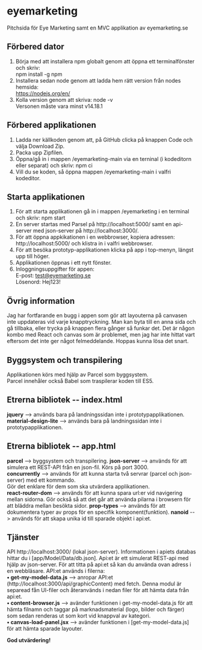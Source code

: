 # eyemarketing  
Pitchsida för Eye Marketing samt en MVC applikation av eyemarketing.se  

## Förbered dator 
1. Börja med att installera npm globalt genom att öppna ett terminalfönster och skriv:  
npm install -g npm  
2. Installera sedan node genom att ladda hem rätt version från nodes hemsida:  
https://nodejs.org/en/  
3. Kolla version genom att skriva: node -v  
Versonen måste vara minst v14.18.1  

## Förbered applikationen
1. Ladda ner källkoden genom att, på GitHub clicka på knappen Code och välja Download Zip.  
2. Packa upp Zipfilen.  
2. Öppna/gå in i mappen /eyemarketing-main via en terninal (i kodeditorn eller separat) och skriv: npm ci  
3. Vill du se koden, så öppna mappen /eyemarketing-main i valfri kodeditor.  

## Starta applikationen 
1. För att starta applikationen gå in i mappen /eyemarketing i en terminal och skriv: npm start  
2. En server startas med Parsel på http://localhost:5000/ samt en api-server med json-server på http://localhost:3000/.
3. För att öppna appkikationen i en webbrowser, kopiera adressen: http://localhost:5000/ och klistra in i valfri webbrowser.
4. För att besöka prototyp-applikationen klicka på app i top-menyn, längst upp till höger.  
5. Applikationen öppnas i ett nytt fönster.  
6. Inloggningsuppgifter för appen:  
E-post: test@eyemarketing.se  
Lösenord: Hej123! 

## Övrig information
Jag har fortfarande en bugg i appen som gör att layouterna på canvasen inte uppdateras vid varje knapptryckning. Man kan byta till en anna sida och gå tillbaka, eller trycka på knappen flera gånger så funkar det. Det är någon kombo med React och canvas som är problemet, men jag har inte hittat vart eftersom det inte ger något felmeddelande. Hoppas kunna lösa det snart.

##  Byggsystem och transpilering 
Applikationen körs med hjälp av Parcel som byggsystem.  
Parcel innehåler också Babel som traspilerar koden till ES5.

## Etrerna bibliotek -- index.html
**jquery** --> används bara på landningssidan inte i prototypapplikationen.  
**material-design-lite** --> används bara på landningssidan inte i prototypapplikationen.   

## Etrerna bibliotek -- app.html
**parcel** --> byggsystem och transpilering.
**json-server** --> används för att simulera ett REST-API från en json-fil. Körs på port 3000.   
**concurrently** --> används för att kunna starta två servrar (parcel och json-server) med ett kommando.   
Gör det enklare för dem som ska utvärdera applikationen.  
**react-router-dom** --> används för att kunna spara url:er vid navigering mellan sidorna. Gör också så att det går att använda pilarna i browsern för att bläddra mellan besökta sidor.
**prop-types** --> används för att dokumentera typer av props för en specifik komponent(funktion).
**nanoid** --> används för att skapa unika id till sparade objekt i api:et.

## Tjänster
API http://localhost:3000/ (lokal json-server). Informationen i apiets databas hittar du i [app/Model/Data/db.json].
Api:et är ett simulerat REST-api med hjälp av json-server. För att titta på api:et så kan du använda ovan adress i en webbläsare. API:et används i filerna:  
**• get-my-model-data.js** --> anropar API:et (http://localhost:3000/api/graphicContent) med fetch. Denna modul är separead fån UI-filer och återanvänds i nedan filer för att hämta data från api:et.  
**• content-browser.js** --> avänder funktionen i get-my-model-data.js för att hämta filnamn och taggar på marknadsmaterial (logo, bilder och färger) som sedan renderas ut som kort vid knappval av kategori.  
**• canvas-load-panel.jsx** --> avänder funktionen i [get-my-model-data.js] för att hämta sparade layouter.
    
**God utvärdering!**